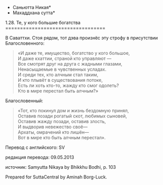 * Саньютта Никая*
* Махаддхана сутта*

1\.28\. Те, у кого большие богатства
\=\=\=\=\=\=\=\=\=\=\=\=\=\=\=\=\=\=\=\=\=\=\=\=\=\=\=\=\=\=\=\=\=\=

В Саваттхи\. Стоя рядом, тот дэва произнёс эту строфу в присутствии Благословенного:

> «И даже те, имущество, богатство у кого большое,  
> И даже кхаттии, страной кто управляют —  
> Все смотрят друг на друга с жадными глазами,  
> Ненасыщаемые в чувственных усладах\.  
> И среди тех, кто алчным стал таким,  
> И кто плывёт в существования потоке,  
> Есть ли хоть кто\-то, жажду кто смог одолеть?  
> Кто в мире перестал быть алчным?»

Благословенный:

> «Тот, кто покинул дом и жизнь бездомную принял,  
> Оставив позади рогатый скот, любимых сыновей,  
> Оставив жажду позади, оставив злость,  
> И выдворив невежество своё—  
> Архаты, омрачений кто лишён—  
> Вот в мире кто быть алчным перестал»\.

Перевод с английского: SV

редакция перевода: 09\.05\.2013

источник: Samyutta Nikaya by Bhikkhu Bodhi, p\. 103

Prepared for SuttaCentral by Aminah Borg\-Luck\.